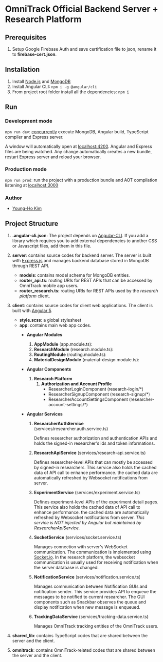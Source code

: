 # OmniTrack Official Backend Server + Research Platform

## Prerequisites
1. Setup Google Firebase Auth and save certification file to json, rename it to **firebase-cert.json**.

## Installation
1. Install [Node.js](https://nodejs.org) and [MongoDB](https://www.mongodb.com)
2. Install Angular CLI: `npm i -g @angular/cli`
3. From project root folder install all the dependencies: `npm i`

## Run
### Development mode
`npm run dev`: [concurrently](https://github.com/kimmobrunfeldt/concurrently) execute MongoDB, Angular build, TypeScript compiler and Express server.

A window will automatically open at [localhost:4200](http://localhost:4200). Angular and Express files are being watched. Any change automatically creates a new bundle, restart Express server and reload your browser.

### Production mode
`npm run prod`: run the project with a production bundle and AOT compilation listening at [localhost:3000](http://localhost:3000) 

### Author
* [Young-Ho Kim](https://younghokim.net)


## Project Structure
1. **.angular-cli.json**: The project depends on [Angular-CLI](https://github.com/angular/angular-cli). If you add a library which requires you to add external dependencies to another CSS or Javascript files, add them in this file.
1. **server**: contains source codes for backend server. The server is built with [Express.js](http://expressjs.com/) and manages backend database stored in MongoDB through REST API.

   * **models**: contains model schema for MongoDB entities.
   * **router_api.ts**: routing URIs for REST APIs that can be accessed by OmniTrack mobile app users.
   * **router_research.ts**: routing URIs for REST APIs used by the *research platform* client.

1. **client**: contains source codes for client web applications. The client is built with [Angular 5](https://angular.io/).

   * **style.scss**: a global stylesheet
   * **app**: contains main web app codes.
      * **Angular Modules**
         1. **AppModule** (app.module.ts): 
         1. **ResearchModule** (research.module.ts):
         1. **RoutingModule** (routing.module.ts):
         1. **MaterialDesignModule** (material-design.module.ts): 
         
      * **Angular Components**
         1. **Research Platform**
            1. **Authorization and Account Profile**
               * ResearcherLoginComponent (research-login/\*)
               * ResearcherSignupComponent (research-signup/\*)
               * ResearcherAccountSettingsComponent (researcher-account-settings/\*)
               
      * **Angular Services**
         1. **ResearcherAuthService** (services/researcher.auth.service.ts)
         
            Defines researcher authorization and authentication APIs and holds the signed-in researcher's ids and token informations.
         
         1. **ResearchApiService** (services/research-api.service.ts)
        
            Defines researcher-level APIs that can mostly be accessed by signed-in researchers. This service also holds the cached data of API call to enhance performance. the cached data are automatically refreshed by Websocket notifications from server. 
         
         1. **ExperimentService** (services/experiment.service.ts)
            
            Defines experiment-level APIs of the experiment detail pages. This service also holds the cached data of API call to enhance performance. the cached data are automatically refreshed by Websocket notifications from server. *This service is NOT injected by Angular but maintained by ResearcherApiService.*                        
         
         1. **SocketService** (services/socket.service.ts)
         
            Manages connection with server's WebSocket communication. The communication is implemented using [Socket.io](https://socket.io/). In the research platform, the websocket communication is usually used for receiving notification when the server database is changed.
         
         1. **NotificationService** (services/notification.service.ts)
            
            Manages communication between Notification GUIs and notification sender. This service provides API to enqueue the messages to be notified to current researcher. The GUI components such as Snackbar observes the queue and display notification when new message is enqueued.
         
         1. **TrackingDataService** (services/tracking-data.service.ts)
         
            Manages OmniTrack tracking entities of the OmniTrack users.

1. **shared_lib**: contains TypeScript codes that are shared between the server and the client.

1. **omnitrack**:  contains OmniTrack-related codes that are shared between the server and the client.
